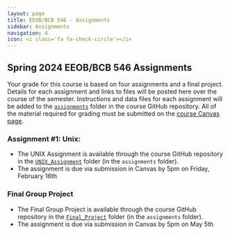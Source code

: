 ```yaml
---
layout: page
title: EEOB/BCB 546 - Assignments
sidebar: Assignments
navigation: 4
icon: <i class='fa fa-check-circle'></i>
---
```


## Spring 2024 EEOB/BCB 546 Assignments

Your grade for this course is based on four assignments and a final project. Details for each assignment and links to files will be posted here over the course of the semester.
Instructions and data files for each assignment will be added to the [`assignments`](https://github.com/EEOB-BioData/BCB546_Spring2024/tree/main/assignments) folder in the course
GitHub repository.
All of the material required for grading must be submitted on the [course Canvas page]().

### Assignment #1: Unix:

* The UNIX Assignment is available through the course GitHub repository in the [`UNIX_Assignment`](https://github.com/EEOB-BioData/BCB546_Spring2024/tree/main/assignments/UNIX_Assignment) folder (in the `assignments` folder).
* The assignment is due via submission in Canvas by 5pm on Friday, February 16th

### Final Group Project

* The Final Group Project is available through the course GitHub repository in the [`Final_Project`](https://github.com/EEOB-BioData/BCB546_Spring2023/tree/main/assignments/Final_Project) folder (in the `assignments` folder).
* The assignment is due via submission in Canvas by 5pm on May 5th

<!--

* The UNIX Assignment is available through the course GitHub repository in the [`UNIX_Assignment`](https://github.com/EEOB-BioData/BCB546_Spring2023/tree/main/assignments/UNIX_Assignment) folder (in the `assignments` folder).
* The assignment is due via submission in Canvas by 5pm on Friday, February 17th

### Assignment 2: R

* The R Assignment is available through the course GitHub repository in the [`R_Assignment`](https://github.com/EEOB-BioData/BCB546_Spring2023/tree/main/assignments/R_Assignment) folder (in the `assignments` folder).
* Read the assignment document for the submission process.

### Assignment 3: Data Management Plans

* The instructions for the DMP assignment are available on the course GitHub repository in the [`DMP_Assignment`](https://github.com/EEOB-BioData/BCB546_Spring2023/tree/main/assignments/DMP_Assignment) folder (in the `assignments` folder).
* The assignment is due via submission in Canvas by the end of the day on April 12, 2023

### Assignment 4: Python

* The instructions for the Python assignment are available on the course GitHub repository in the [`Python_Assignment`](https://github.com/EEOB-BioData/BCB546_Spring2023/tree/main/assignments/Python_Assignment) folder (in the `assignments` folder).
* The assignment is due via submission in Canvas by the end of the day on May 5, 2023

### Final Group Project

* The Final Group Project is available through the course GitHub repository in the [`Final_Project`](https://github.com/EEOB-BioData/BCB546_Spring2023/tree/main/assignments/Final_Project) folder (in the `assignments` folder).
* The assignment is due via submission in Canvas by 5pm on May 5th
-->